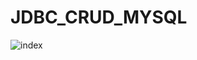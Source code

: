 # JDBC_CRUD_MYSQL

![index](https://user-images.githubusercontent.com/45147588/110810570-ee105b80-82ab-11eb-86ce-ea17ec521414.jpeg)


